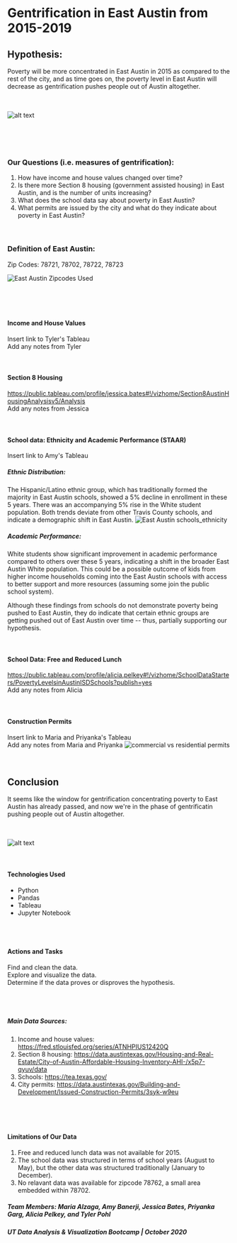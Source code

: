 # Gentrification in East Austin from 2015-2019

## Hypothesis: 
Poverty will be more concentrated in East Austin in 2015 as compared to the rest of the city, and as time goes on, the poverty level in East Austin will decrease as gentrification pushes people out of Austin altogether. 
<br> <br> <br> 

![alt text](https://cartoonistgroup.com/properties/speedbump/art_images/cg595019b273ade.jpg)

<br> <br> <br> 
### Our Questions (i.e. measures of gentrification):
1. How have income and house values changed over time? 
2. Is there more Section 8 housing (government assisted housing) in East Austin, and is the number of units increasing? 
3. What does the school data say about poverty in East Austin?
4. What permits are issued by the city and what do they indicate about poverty in East Austin?
<br> <br> <br> 

### Definition of East Austin:
Zip Codes: 78721, 78702, 78722, 78723 <br>

![East Austin Zipcodes Used](./Images-for-ReadMe/east_austin_zipcodes.png)

<br> <br> <br> 

#### Income and House Values
Insert link to Tyler's Tableau <br>
Add any notes from Tyler
<br> <br> <br> 

#### Section 8 Housing
https://public.tableau.com/profile/jessica.bates#!/vizhome/Section8AustinHousingAnalysisv5/Analysis <br>
Add any notes from Jessica
<br> <br> <br> 

#### School data: Ethnicity and Academic Performance (STAAR)
Insert link to Amy's Tableau <br>

##### Ethnic Distribution: 
The Hispanic/Latino ethnic group, which has traditionally formed the majority in East Austin schools, showed a 5% decline in enrollment in these 5 years. There was an accompanying 5% rise in the White student population. Both trends deviate from other Travis County schools, and indicate a demographic shift in East Austin.
![East Austin schools_ethnicity](./Images-for-ReadMe/east_austin_schools_ethnicity.png)

##### Academic Performance: 
White students show significant improvement in academic performance compared to others over these 5 years, indicating a shift in the broader East Austin White population. This could be a possible outcome of kids from higher income households coming into the East Austin schools with access to better support and more resources (assuming some join the public school system).

Although these findings from schools do not demonstrate poverty being pushed to East Austin, they do indicate that certain ethnic groups are getting pushed out of East Austin over time -- thus, partially supporting our hypothesis.
<br> <br> <br> 

#### School Data: Free and Reduced Lunch
https://public.tableau.com/profile/alicia.pelkey#!/vizhome/SchoolDataStarters/PovertyLevelsinAustinISDSchools?publish=yes <br>
Add any notes from Alicia
<br> <br> <br> 

#### Construction Permits
Insert link to Maria and Priyanka's Tableau <br>
Add any notes from Maria and Priyanka
![commercial vs residential permits](./Images-for-ReadMe/Overall-Comm-vs-Residential-EA.jpg)
<br> <br> <br> 

## Conclusion
It seems like the window for gentrification concentrating poverty to East Austin has already passed, and now we're in the phase of gentrificatin pushing people out of Austin altogether. 
<br> <br> <br>

![alt text](https://i2.wp.com/jensorensen.com/wp-content/uploads/2013/04/gentrification.png?fit=600%2C616&ssl=1)
<br> <br> <br> 


#### Technologies Used
- Python <br>
- Pandas <br>
- Tableau <br>
- Jupyter Notebook <br>
<br> <br> <br> 

#### Actions and Tasks
Find and clean the data. <br>
Explore and visualize the data. <br>
Determine if the data proves or disproves the hypothesis. <br>
<br> <br> <br> 


##### Main Data Sources: 
1. Income and house values: https://fred.stlouisfed.org/series/ATNHPIUS12420Q <br>
2. Section 8 housing: https://data.austintexas.gov/Housing-and-Real-Estate/City-of-Austin-Affordable-Housing-Inventory-AHI-/x5p7-qyuv/data <br>
3. Schools: https://tea.texas.gov/ <br>
4. City permits: https://data.austintexas.gov/Building-and-Development/Issued-Construction-Permits/3syk-w9eu <br>

<br> <br> <br> 

#### Limitations of Our Data
1. Free and reduced lunch data was not available for 2015.
2. The school data was structured in terms of school years (August to May), but the other data was structured traditionally (January to December).
3. No relavant data was available for zipcode 78762, a small area embedded within 78702. 

##### Team Members: Maria Alzaga, Amy Banerji, Jessica Bates, Priyanka Garg, Alicia Pelkey, and Tyler Pohl

##### UT Data Analysis & Visualization Bootcamp | October 2020
